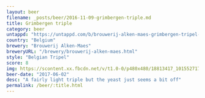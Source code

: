 ```yaml
---
layout: beer
filename: _posts/beer/2016-11-09-grimbergen-triple.md
title: Grimbergen triple
category: beer
untappd: "https://untappd.com/b/brouwerij-alken-maes-grimbergen-tripel--triple/9711"
country: "Belgium"
brewery: "Brouwerij Alken-Maes"
breweryURL: "/brewery/brouwerij-alken-maes.html"
style: "Belgian Tripel"
score: 8
img: https://scontent.xx.fbcdn.net/v/t1.0-0/p480x480/18813417_10155271709743745_6047937939601353507_n.jpg?_nc_cat=109&_nc_ht=scontent.xx&oh=e5ef77e40049ed4c1a57817c90493cfb&oe=5C773A8F
beer-date: "2017-06-02"
desc: "A fairly light triple but the yeast just seems a bit off"
permalink: /beer/:title.html
---
```

